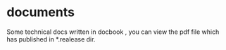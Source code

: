 # documents
Some technical docs written in docbook , you can view the pdf file which has published in *.realease dir.

